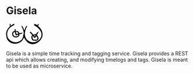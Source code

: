 # Gisela
<img src="https://github.com/toirl/gisela/blob/master/gisela.png" width="100" border="0">

Gisela is a simple time tracking and tagging service. Gisela provides a REST api which allows creating, and modifying timelogs and tags.
Gisela is meant to be used as microservice.
